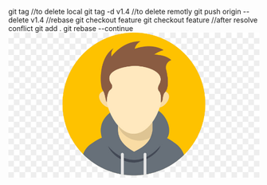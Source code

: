git tag 
//to delete local
git tag -d v1.4
//to delete remotly
git push origin --delete v1.4
//rebase 
git checkout feature 
git checkout feature 
//after resolve conflict 
git add . 
git rebase --continue
![Alt Text](image/login.jpg)
